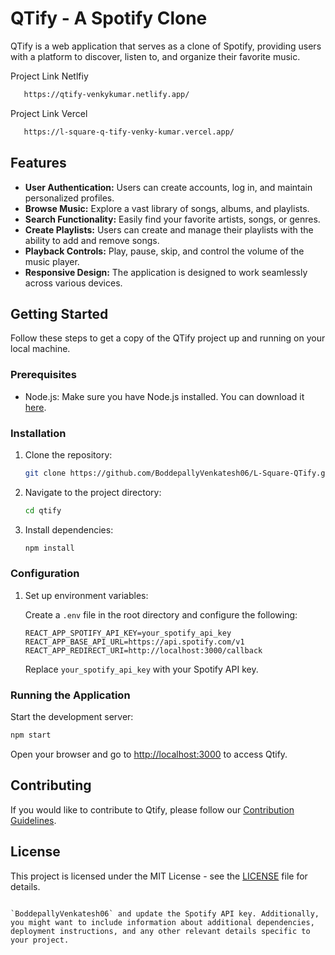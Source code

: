 # QTify - A Spotify Clone

QTify is a web application that serves as a clone of Spotify, providing users with a platform to discover, listen to, and organize their favorite music.

Project Link Netlfiy
```bash
   https://qtify-venkykumar.netlify.app/
   ```
Project Link Vercel
```bash
   https://l-square-q-tify-venky-kumar.vercel.app/
   ```

## Features

- **User Authentication:** Users can create accounts, log in, and maintain personalized profiles.
- **Browse Music:** Explore a vast library of songs, albums, and playlists.
- **Search Functionality:** Easily find your favorite artists, songs, or genres.
- **Create Playlists:** Users can create and manage their playlists with the ability to add and remove songs.
- **Playback Controls:** Play, pause, skip, and control the volume of the music player.
- **Responsive Design:** The application is designed to work seamlessly across various devices.

## Getting Started

Follow these steps to get a copy of the QTify project up and running on your local machine.

### Prerequisites

- Node.js: Make sure you have Node.js installed. You can download it [here](https://nodejs.org/).

### Installation

1. Clone the repository:

   ```bash
   git clone https://github.com/BoddepallyVenkatesh06/L-Square-QTify.git
   ```

2. Navigate to the project directory:

   ```bash
   cd qtify
   ```

3. Install dependencies:

   ```bash
   npm install
   ```

### Configuration

1. Set up environment variables:

   Create a `.env` file in the root directory and configure the following:

   ```env
   REACT_APP_SPOTIFY_API_KEY=your_spotify_api_key
   REACT_APP_BASE_API_URL=https://api.spotify.com/v1
   REACT_APP_REDIRECT_URI=http://localhost:3000/callback
   ```

   Replace `your_spotify_api_key` with your Spotify API key.

### Running the Application

Start the development server:

```bash
npm start
```

Open your browser and go to [http://localhost:3000](http://localhost:3000) to access Qtify.

## Contributing

If you would like to contribute to Qtify, please follow our [Contribution Guidelines](CONTRIBUTING.md).

## License

This project is licensed under the MIT License - see the [LICENSE](LICENSE) file for details.
```

`BoddepallyVenkatesh06` and update the Spotify API key. Additionally, you might want to include information about additional dependencies, deployment instructions, and any other relevant details specific to your project.
